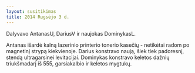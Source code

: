 ```yaml
---
layout: susitikimas
title: 2014 Rugsėjo 3 d.
---
```

Dalyvavo AntanasU, DariusV ir naujokas DominykasL.


Antanas išardė kalną lazerinio printerio tonerio kasečių - netikėtai radom po
magnetinį strypą kiekvienoje.
Darius konstravo naują, šiek tiek padoresnį, stendą ultragarsinei levitacijai.
Dominykas konstravo keletos dažnių triukšmadarį iš 555, garsiakalbio ir
keletos mygtukų.


